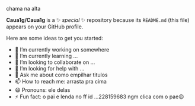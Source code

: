 chama na alta


**Caua1g/Caua1g** is a ✨ _special_ ✨ repository because its `README.md` (this file) appears on your GitHub profile.

Here are some ideas to get you started:

- 🔭 I’m currently working on somewhere
- 🌱 I’m currently learning ...
- 👯 I’m looking to collaborate on ...
- 🤔 I’m looking for help with ...
- 💬 Ask me about como empilhar titulos
- 📫 How to reach me: arrasta pra cima
- 😄 Pronouns: ele delas
- ⚡ Fun fact: o pai e lenda no ff id ...228159683 ngm clica com o pae😉

